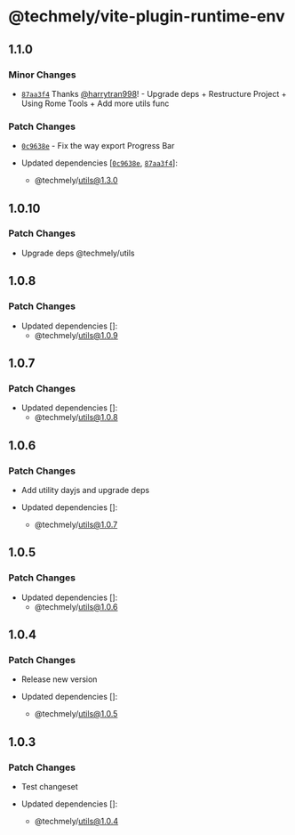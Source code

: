 # @techmely/vite-plugin-runtime-env

## 1.1.0

### Minor Changes

- [`87aa3f4`](https://github.com/techmely/utils/commit/87aa3f4fcc8fc239db3b1343f47a6d9bf056de43) Thanks [@harrytran998](https://github.com/harrytran998)! - Upgrade deps + Restructure Project + Using Rome Tools + Add more utils func

### Patch Changes

- [`0c9638e`](undefined) - Fix the way export Progress Bar

- Updated dependencies [[`0c9638e`](undefined), [`87aa3f4`](https://github.com/techmely/utils/commit/87aa3f4fcc8fc239db3b1343f47a6d9bf056de43)]:
  - @techmely/utils@1.3.0

## 1.0.10

### Patch Changes

- Upgrade deps @techmely/utils

## 1.0.8

### Patch Changes

- Updated dependencies []:
  - @techmely/utils@1.0.9

## 1.0.7

### Patch Changes

- Updated dependencies []:
  - @techmely/utils@1.0.8

## 1.0.6

### Patch Changes

- Add utility dayjs and upgrade deps

- Updated dependencies []:
  - @techmely/utils@1.0.7

## 1.0.5

### Patch Changes

- Updated dependencies []:
  - @techmely/utils@1.0.6

## 1.0.4

### Patch Changes

- Release new version

- Updated dependencies []:
  - @techmely/utils@1.0.5

## 1.0.3

### Patch Changes

- Test changeset

- Updated dependencies []:
  - @techmely/utils@1.0.4
